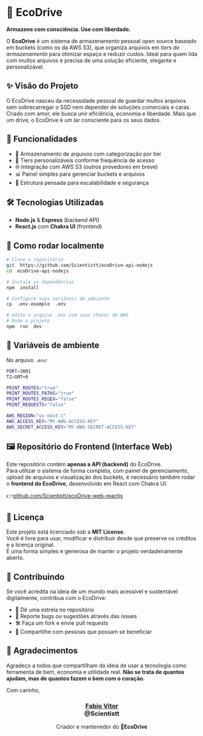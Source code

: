 # 🌿 EcoDrive

**Armazene com consciência. Use com liberdade.**

O **EcoDrive** é um sistema de armazenamento pessoal open source baseado em buckets (como os da AWS S3), que organiza arquivos em _tiers de armazenamento_ para otimizar espaço e reduzir custos. Ideal para quem lida com muitos arquivos e precisa de uma solução eficiente, elegante e personalizável.

## ✨ Visão do Projeto

O EcoDrive nasceu da necessidade pessoal de guardar muitos arquivos sem sobrecarregar o SSD nem depender de soluções comerciais e caras. Criado com amor, ele busca unir eficiência, economia e liberdade.
Mais que um drive, o EcoDrive é um lar consciente para os seus dados.

## 🚀 Funcionalidades

- 📁 Armazenamento de arquivos com categorização por tier
- 🧠 Tiers personalizáveis conforme frequência de acesso
- 🌐 Integração com AWS S3 (outros provedores em breve)
- 📊 Painel simples para gerenciar buckets e arquivos
- 🔐 Estrutura pensada para escalabilidade e segurança

## 🛠️ Tecnologias Utilizadas

- **Node.js** & **Express** (backend API)
- **React.js** com **Chakra UI** (frontend)

## 🧪 Como rodar localmente

```bash
# Clone o repositório
git  https://github.com/Scientistt/ecoDrive-api-nodejs
cd  ecoDrive-api-nodejs

# Instale as dependências
npm  install

# Configure suas variáveis de ambiente
cp  .env.example  .env

# edite o arquivo .env com suas chaves da AWS
# Rode o projeto
npm  run  dev
```

## 🔐 Variáveis de ambiente

No arquivo `.env`:

```bash
PORT=3001
TZ=GMT+0

PRINT_ROUTES="true"
PRINT_ROUTES_PATHS="true"
PRINT_ROUTES_REGEX="false"
PRINT_REQUESTS="false"

AWS_REGION="us-east-1"
AWS_ACCESS_KEY="MY-AWS-ACCESS-KEY"
AWS_SECRET_ACCESS_KEY="MY-AWS-SECRET-ACCESS-KEY"
```

## 🖼️ Repositório do Frontend (Interface Web)
Este repositório contém **apenas a API (backend)** do EcoDrive.  
Para utilizar o sistema de forma completa, com painel de gerenciamento, upload de arquivos e visualização dos buckets, é necessário também rodar o **frontend do EcoDrive**, desenvolvido em React com Chakra UI:

👉[github.com/Scientistt/ecoDrive-web-reactjs](https://github.com/Scientistt/ecoDrive-web-reactjs)

## 📝 Licença

Este projeto está licenciado sob a **MIT License**.  
Você é livre para usar, modificar e distribuir desde que preserve os créditos e a licença original.  
É uma forma simples e generosa de manter o projeto verdadeiramente aberto.

## 💚 Contribuindo

Se você acredita na ideia de um mundo mais acessível e sustentável digitalmente, contribua com o EcoDrive:

- 🌟 Dê uma estrela no repositório
- 🐛 Reporte bugs ou sugestões através das issues
- 🛠️ Faça um fork e envie pull requests
- 📢 Compartilhe com pessoas que possam se beneficiar

## 🙏 Agradecimentos

Agradeço a todos que compartilham da ideia de usar a tecnologia como ferramenta de bem, economia e utilidade real. **Não se trata de quantos ajudam, mas de quantos fazem o bem com o coração.**

Com carinho,

<h3 align="center">
  <a href="https://github.com/Scientistt" target="_blank">Fabio Vitor</a><br>
  @Scientistt
</h3>
<p align="center">
  Criador e mantenedor do <strong>🌿EcoDrive</strong>
</p>
